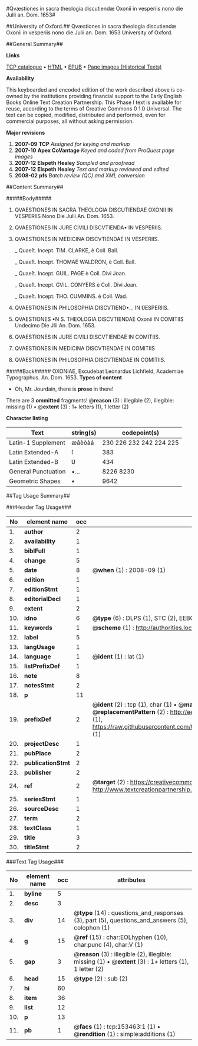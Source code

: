#Qvæstiones in sacra theologia discutiendæ Oxonii in vesperiis nono die Julii an. Dom. 1653#

##University of Oxford.##
Qvæstiones in sacra theologia discutiendæ Oxonii in vesperiis nono die Julii an. Dom. 1653
University of Oxford.

##General Summary##

**Links**

[TCP catalogue](http://www.ota.ox.ac.uk/tcp/)  • 
[HTML](http://tei.it.ox.ac.uk/tcp/Texts-HTML/free/A90/A90318.html)  • 
[EPUB](http://tei.it.ox.ac.uk/tcp/Texts-EPUB/free/A90/A90318.epub) • 
[Page images (Historical Texts)](https://data.historicaltexts.jisc.ac.uk/view?pubId=eebo-99895901e&pageId=eebo-99895901e-153463-1)

**Availability**

This keyboarded and encoded edition of the
	       work described above is co-owned by the institutions
	       providing financial support to the Early English Books
	       Online Text Creation Partnership. This Phase I text is
	       available for reuse, according to the terms of Creative
	       Commons 0 1.0 Universal. The text can be copied,
	       modified, distributed and performed, even for
	       commercial purposes, all without asking permission.

**Major revisions**

1. __2007-09__ __TCP__ *Assigned for keying and markup*
1. __2007-10__ __Apex CoVantage__ *Keyed and coded from ProQuest page images*
1. __2007-12__ __Elspeth Healey__ *Sampled and proofread*
1. __2007-12__ __Elspeth Healey__ *Text and markup reviewed and edited*
1. __2008-02__ __pfs__ *Batch review (QC) and XML conversion*

##Content Summary##

#####Body#####

1. QVAESTIONES IN SACRA THEOLOGIA DISCUTIENDAE OXONII IN VESPERIIS Nono Die Julii An. Dom. 1653.

1. QVAESTIONES IN JURE CIVILI DISCVTIENDA▪ IN VESPERIIS.

1. QVAESTIONES IN MEDICINA DISCVTIENDAE IN VESPERIIS.

    _ Quaeſt. Incept. TIM. CLARKE, è Coll. Ball.

    _ Quaeſt. Incept. THOMAE WALDRON, è Coll. Ball.

    _ Quaeſt. Incept. GUIL. PAGE è Coll. Divi Joan.

    _ Quaeſt. Incept. GVIL. CONYERS è Coll. Divi Joan.

    _ Quaeſt. Incept. THO. CUMMINS. è Coll. Wad.

1. QVAESTIONES IN PHILOSOPHIA DISCVTIEND•… IN ƲESPERIIS.

1. QVAESTIONES •N S. THEOLOGIA DISCVTIENDAE Oxonii IN COMITIIS Undecimo Die Jlii An. Dom. 1653.

1. QVAESTIONES IN JURE CIVILI DISCVTIENDAE IN COMITIIS.

1. QVAESTIONES IN MEDICINA DISCVTIENDAE IN COMITIIS

1. QVAESTIONES IN PHILOSOPHIA DISCVTIENDAE IN COMITIIS.

#####Back#####
OXONIAE, Excudebat Leonardus Lichfield, Academiae Typographus. An. Dom. 1653.
**Types of content**

  * Oh, Mr. Jourdain, there is **prose** in there!

There are 3 **ommitted** fragments! 
 @__reason__ (3) : illegible (2), illegible: missing (1)  •  @__extent__ (3) : 1+ letters (1), 1 letter (2)

**Character listing**


|Text|string(s)|codepoint(s)|
|---|---|---|
|Latin-1 Supplement|æâèòàá|230 226 232 242 224 225|
|Latin Extended-A|ſ|383|
|Latin Extended-B|Ʋ|434|
|General Punctuation|•…|8226 8230|
|Geometric Shapes|▪|9642|

##Tag Usage Summary##

###Header Tag Usage###

|No|element name|occ|attributes|
|---|---|---|---|
|1.|__author__|2||
|2.|__availability__|1||
|3.|__biblFull__|1||
|4.|__change__|5||
|5.|__date__|8| @__when__ (1) : 2008-09 (1)|
|6.|__edition__|1||
|7.|__editionStmt__|1||
|8.|__editorialDecl__|1||
|9.|__extent__|2||
|10.|__idno__|6| @__type__ (6) : DLPS (1), STC (2), EEBO-CITATION (1), PROQUEST (1), VID (1)|
|11.|__keywords__|1| @__scheme__ (1) : http://authorities.loc.gov/ (1)|
|12.|__label__|5||
|13.|__langUsage__|1||
|14.|__language__|1| @__ident__ (1) : lat (1)|
|15.|__listPrefixDef__|1||
|16.|__note__|8||
|17.|__notesStmt__|2||
|18.|__p__|11||
|19.|__prefixDef__|2| @__ident__ (2) : tcp (1), char (1)  •  @__matchPattern__ (2) : ([0-9\-]+):([0-9IVX]+) (1), (.+) (1)  •  @__replacementPattern__ (2) : http://eebo.chadwyck.com/downloadtiff?vid=$1&page=$2 (1), https://raw.githubusercontent.com/textcreationpartnership/Texts/master/tcpchars.xml#$1 (1)|
|20.|__projectDesc__|1||
|21.|__pubPlace__|2||
|22.|__publicationStmt__|2||
|23.|__publisher__|2||
|24.|__ref__|2| @__target__ (2) : https://creativecommons.org/publicdomain/zero/1.0/ (1), http://www.textcreationpartnership.org/docs/. (1)|
|25.|__seriesStmt__|1||
|26.|__sourceDesc__|1||
|27.|__term__|2||
|28.|__textClass__|1||
|29.|__title__|3||
|30.|__titleStmt__|2||


###Text Tag Usage###

|No|element name|occ|attributes|
|---|---|---|---|
|1.|__byline__|5||
|2.|__desc__|3||
|3.|__div__|14| @__type__ (14) : questions_and_responses (3), part (5), questions_and_answers (5), colophon (1)|
|4.|__g__|15| @__ref__ (15) : char:EOLhyphen (10), char:punc (4), char:V (1)|
|5.|__gap__|3| @__reason__ (3) : illegible (2), illegible: missing (1)  •  @__extent__ (3) : 1+ letters (1), 1 letter (2)|
|6.|__head__|15| @__type__ (2) : sub (2)|
|7.|__hi__|60||
|8.|__item__|36||
|9.|__list__|12||
|10.|__p__|13||
|11.|__pb__|1| @__facs__ (1) : tcp:153463:1 (1)  •  @__rendition__ (1) : simple:additions (1)|
